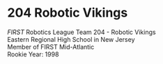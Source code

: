 # 204 Robotic Vikings
*FIRST* Robotics League Team 204 - Robotic Vikings  
Eastern Regional High School in New Jersey  
Member of FIRST Mid-Atlantic  
Rookie Year: 1998
